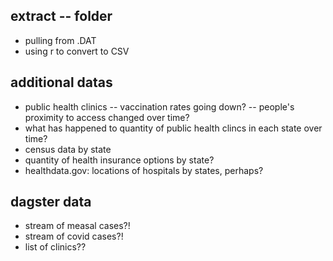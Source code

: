 ## extract -- folder
- pulling from .DAT
- using r to convert to CSV

## additional datas
- public health clinics
-- vaccination rates going down?
-- people's proximity to access changed over time?
- what has happened to quantity of public health clincs in each state over time?
- census data by state
- quantity of health insurance options by state?
- healthdata.gov: locations of hospitals by states, perhaps?


## dagster data
- stream of measal cases?!
- stream of covid cases?!
- list of clinics??